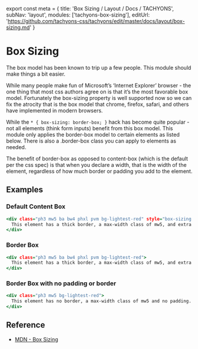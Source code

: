 export const meta = {
  title: 'Box Sizing / Layout / Docs / TACHYONS',
  subNav: 'layout',
  modules: ['tachyons-box-sizing'],
  editUrl: 'https://github.com/tachyons-css/tachyons/edit/master/docs/layout/box-sizing.md'
}

# Box Sizing

The box model has been known to trip up a few people. This module should make things a bit easier.

While many people make fun of Microsoft’s ‘Internet Explorer’ browser - the one thing that most css authors agree on is that it’s the most favorable box model. Fortunately the box-sizing property is well supported now so we can fix the atrocity that is the box model that chrome, firefox, safari, and others have implemented in modern browsers.

While the `* { box-sizing: border-box; }` hack has become quite popular - not all elements (think form inputs) benefit from this box model. This module only applies the border-box model to certain elements as listed below. There is also a .border-box class you can apply to elements as needed.

The benefit of border-box as opposed to content-box (which is the default per the css spec) is that when you declare a width, that is the width of the element, regardless of how much border or padding you add to the element.

## Examples

### Default Content Box

```.html
<div class="ph3 mw5 ba bw4 phxl pvm bg-lightest-red" style="box-sizing: content-box;">
  This element has a thick border, a max-width class of mw5, and extra large horizontal padding and medium vertical padding.
</div>
```

### Border Box

```.html
<div class="ph3 mw5 ba bw4 phxl pvm bg-lightest-red">
  This element has a thick border, a max-width class of mw5, and extra large horizontal padding and medium vertical padding.
</div>
```

### Border Box with no padding or border

```.html
<div class="ph3 mw5 bg-lightest-red">
  This element has no border, a max-width class of mw5 and no padding. Notice which example it has the same width as.
</div>
```

## Reference

* [MDN - Box Sizing](https://developer.mozilla.org/en-US/docs/Web/CSS/box-sizing)
